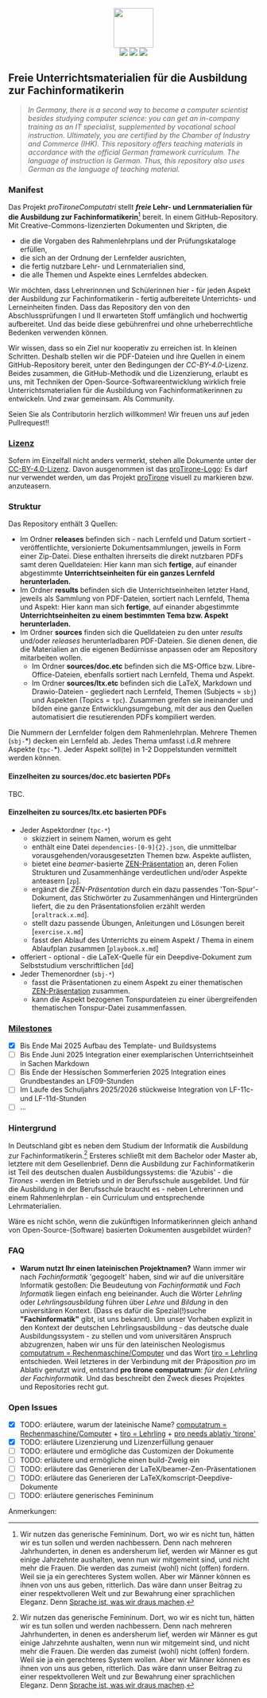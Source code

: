 
<!--
% This file is part of the Open Source project 'proTironeComputatri'
% (c) 2025 Karsten Reincke (https://github.com/kreincke/proTironeComputatri)
% It is distributed under the terms of the Creative Commons license
% CC-BY-4.0 (= https://creativecommons.org/licenses/by/4.0/)
-->


<!-- LTeX:Language=de-DE -->

<p align="center">
  <a href="https://github.com/kreincke/proTironeComputatri/"><img src="logo.png" height="80"></a><br />
  <a href="https://github.com/kreincke/proTironeComputatri/commits/" title="Last Commit"><img src="https://img.shields.io/github/last-commit/kreincke/proScientia.ltx?style=flat"></a>
  <a href="https://github.com/kreincke/proTironeComputatri/issues" title="Open Issues"><img src="https://img.shields.io/github/issues/kreincke/proScientia.ltx?style=flat"></a>  
  <a href="https://github.com/kreincke/proTironeComputatri/blob/master/LICENSING.md" title="License"><img src="https://img.shields.io/badge/License-CC_BY_4.0-blue.svg?style=flat"></a>
</p>


## Freie Unterrichtsmaterialien für die Ausbildung zur Fachinformatikerin

<!-- LTeX:Language=en-US -->

> *In Germany, there is a second way to become a computer scientist besides studying computer science: you can get an in-company training as an IT specialist, supplemented by vocational school instruction. Ultimately, you are certified by the Chamber of Industry and Commerce (IHK). This repository offers teaching materials in accordance with the official German framework curriculum. The language of instruction is German. Thus, this repository also uses German as the language of teaching material.* 

<!-- LTeX:Language=de-DE -->

### Manifest

Das Projekt *proTironeComputatri* stellt **_freie_ Lehr- und Lernmaterialien für die Ausbildung zur Fachinformatikerin**[^1] bereit. In einem GitHub-Repository. Mit Creative-Commons-lizenzierten Dokumenten und Skripten, die

* die die Vorgaben des Rahmenlehrplans und der Prüfungskataloge erfüllen,
* die sich an der Ordnung der Lernfelder ausrichten,
* die fertig nutzbare Lehr- und Lernmaterialien sind,
* die alle Themen und Aspekte eines Lernfeldes abdecken.  

Wir möchten, dass Lehrerinnnen und Schülerinnen hier - für jeden Aspekt der Ausbildung zur Fachinformatikerin - fertig aufbereitete Unterrichts- und Lerneinheiten finden. Dass das Repository den von den Abschlussprüfungen I und II erwarteten Stoff umfänglich und hochwertig aufbereitet. Und das beide diese gebührenfrei und ohne urheberrechtliche Bedenken verwenden können.

Wir wissen, dass so ein Ziel nur kooperativ zu erreichen ist. In kleinen Schritten. Deshalb stellen wir die PDF-Dateien und ihre Quellen in einem GitHub-Repository bereit, unter den Bedingungen der *CC-BY-4.0*-Lizenz. Beides zusammen, die GitHub-Methodik und die Lizenzierung, erlaubt es uns, mit Techniken der Open-Source-Softwareentwicklung wirklich freie Unterrichtsmaterialien für die Ausbildung von Fachinformatikerinnen zu entwickeln. Und zwar gemeinsam. Als Community.

Seien Sie als Contributorin herzlich willkommen! Wir freuen uns auf jeden Pullrequest!!

### [Lizenz](https://github.com/kreincke/proTironeComputatri/blob/main/LICENSING.md) 

Sofern im Einzelfall nicht anders vermerkt, stehen alle Dokumente unter der [CC-BY-4.0-Lizenz](https://creativecommons.org/licenses/by/4.0/deed.de). Davon ausgenommen ist das [proTirone-Logo](https://github.com/kreincke/proTironeComputatri/blob/main/logo.png): Es darf nur verwendet werden, um das Projekt [proTirone](https://github.com/kreincke/proTironeComputatri/) visuell zu markieren bzw. anzuteasern.

### Struktur

Das Repository enthält 3 Quellen:

* Im Ordner **releases** befinden sich - nach Lernfeld und Datum sortiert - veröffentlichte, versionierte Dokumentsammlungen, jeweils in Form einer Zip-Datei. Diese enthalten ihrerseits die direkt nutzbaren PDFs samt deren Quelldateien: Hier kann man sich **fertige**, auf einander abgestimmte **Unterrichtseinheiten für ein ganzes Lernfeld herunterladen.**
* Im Ordner **results** befinden sich die Unterrichtseinheiten letzter Hand, jeweils als Sammlung von PDF-Dateien, sortiert nach Lernfeld, Thema und Aspekt: Hier kann man sich **fertige**, auf einander abgestimmte **Unterrichtseinheiten zu einem bestimmten Tema bzw. Aspekt herunterladen.**
* Im Ordner **sources** finden sich die Quelldateien zu den unter *results* und/oder *releases* herunterladbaren PDF-Dateien. Sie dienen denen, die die Materialien an die eigenen Bedürnisse anpassen oder am Repository mitarbeiten wollen.
  * Im Ordner **sources/doc.etc** befinden sich die MS-Office bzw. Libre-Office-Dateien, ebenfalls sortiert nach Lernfeld, Thema und Aspekt.
  * Im Ordner **sources/ltx.etc** befinden sich die LaTeX, Markdown und Drawio-Dateien - gegliedert nach Lernfeld, Themen (Subjects = `sbj`) und Aspekten (Topics = `tpc`). Zusammen greifen sie ineinander und bilden eine ganze Entwicklungsumgebung, mit der aus den Quellen automatisiert die resutierenden PDFs kompiliert werden.

Die Nummern der Lernfelder folgen dem Rahmenlehrplan. Mehrere Themen (`sbj-`\*) decken ein Lernfeld ab. Jedes Thema umfasst i.d.R mehrere Aspekte (`tpc-`\*). Jeder Aspekt soll(te) in 1-2 Doppelstunden vermittelt werden können.

#### Einzelheiten zu **sources/doc.etc** basierten PDFs

TBC.

#### Einzelheiten zu **sources/ltx.etc** basierten PDFs

* Jeder Aspektordner (`tpc-*`)
  * skizziert in seinem Namen, worum es geht
  * enthält eine Datei `dependencies-[0-9]{2}.json`, die unmittelbar vorausgehenden/vorausgesetzten Themen bzw. Aspekte auflisten,
  * bietet eine *beamer*-basierte [ZEN-Präsentation](https://www.amazon.de/Zen-oder-die-Kunst-Präsentation/dp/3864907594) an, deren Folien Strukturen und Zusammenhänge verdeutlichen und/oder Aspekte anteasern [`zp`]. 
  * ergänzt die *ZEN-Präsentation* durch ein dazu passendes 'Ton-Spur'-Dokument, das Stichwörter zu Zusammenhängen und Hintergründen liefert, die zu den Präsentationsfolien erzählt werden  [`oraltrack.x.md`].
  * stellt dazu passende Übungen, Anleitungen und Lösungen bereit [`exercise.x.md`]
  * fasst den Ablauf des Unterrichts zu einem Aspekt / Thema in einem Ablaufplan zusammen [`playbook.x.md`]
 * offeriert - optional - die LaTeX-Quelle für ein Deepdive-Dokument zum Selbststudium verschriftlichen [`dd`]
* Jeder Themenordner (`sbj-*`) 
  * fasst die Präsentationen zu einem Aspekt zu einer thematischen [ZEN-Präsentation](https://www.amazon.de/Zen-oder-die-Kunst-Präsentation/dp/3864907594) zusammen.
  * kann die Aspekt bezogenen Tonspurdateien zu einer übergreifenden thematischen Tonspur-Datei zusammenfassen.

### [Milestones](https://github.com/kreincke/proTironeComputatri/blob/main/BACKLOG.md)

* [X] Bis Ende Mai 2025 Aufbau des Template- und Buildsystems
* [ ] Bis Ende Juni 2025 Integration einer exemplarischen Unterrichtseinheit in Sachen Markdown
* [ ] Bis Ende der Hessischen Sommerferien 2025 Integration eines Grundbestandes an LF09-Stunden
* [ ] Im Laufe des Schuljahrs 2025/2026 stückweise Integration von LF-11c- und LF-11d-Stunden
* [ ] ...

### Hintergrund

In Deutschland gibt es neben dem Studium der Informatik die Ausbildung zur Fachinformatikerin.[^1] Ersteres schließt mit dem Bachelor oder Master ab, letztere mit dem Gesellenbrief. Denn die Ausbildung zur Fachinformatikerin ist Teil des deutschen dualen Ausbildungssystems: die 'Azubis' - die *Tirones* - werden im Betrieb und in der Berufsschule ausgebildet. Und für die Ausbildung in der Berufsschule braucht es - neben Lehrerinnen und einem Rahmenlehrplan - ein Curriculum und entsprechende Lehrmaterialien.

Wäre es nicht schön, wenn die zukünftigen Informatikerinnen gleich anhand von Open-Source-(Software) basierten Dokumenten ausgebildet würden?

### FAQ
* **Warum nutzt Ihr einen lateinischen Projektnamen?** Wann immer wir nach *Fachinformatik* 'gegoogelt' haben, sind wir auf die universitäre Informatik gestoßen: Die Beudeutung von *Fachinformatik* und *Fach Informatik* liegen einfach eng beieinander. Auch die Wörter *Lehrling* oder *Lehrlingsausbildung* führen über *Lehre* und *Bildung* in den universitären Kontext. (Dass es dafür die Spezial(!)suche __"__Fachinformatik__"__ gibt, ist uns bekannt). Um unser Vorhaben explizit in den Kontext der deutschen Lehrlingsausbildung - das deutsche duale Ausbildungssystem - zu stellen und vom universitären Anspruch abzugrenzen, haben wir uns für den lateinischen Neologismus [computatrum = Rechenmaschine/Computer](https://www.latin-is-simple.com/de/vocabulary/noun/6131/) und das Wort [tiro = Lehrling](https://de.pons.com/übersetzung-2/latein-deutsch/tiro) entschieden. Weil letzteres in der Verbindung mit der Präposition *pro* im Ablativ genutzt wird, entstand **pro tirone computatrum**: *für den Lehrling der Fachinformatik*. Und das beschreibt den Zweck dieses Projektes und Repositories recht gut.

### Open Issues

* [X] TODO: erläutere, warum der lateinische Name? [computatrum = Rechenmaschine/Computer](https://www.latin-is-simple.com/de/vocabulary/noun/6131/) + [tiro = Lehrling](https://de.pons.com/übersetzung-2/latein-deutsch/tiro) + [pro needs ablativ 'tirone'](https://de.wikibooks.org/wiki/Latein/_Grammatik/_Satzlehre/_Präpositionen/_Präpositionen_mit_Ablativ)
* [X] TODO: erläutere Lizenzierung und Lizenzerfüllung genauer
* [ ] TODO: erläutere und ermögliche das Customizen der Dokumente
* [ ] TODO: erläutere und ermögliche einen build-Zweig ein
* [ ] TODO: erläutere das Generieren der LaTeX/beamer-Zen-Präsentationen
* [ ] TODO: erläutere das Generieren der LaTeX/komscript-Deepdive-Dokumente
* [ ] TODO: erläutere generisches Femininum

Anmerkungen:

[^1]: Wir nutzen das generische Femininum. Dort, wo wir es nicht tun, hätten wir es tun sollen und werden nachbessern. Denn nach mehreren Jahrhunderten, in denen es andersherum lief, werden wir Männer es gut einige Jahrzehnte aushalten, wenn nun wir mitgemeint sind, und nicht mehr die Frauen. Die werden das zumeist (wohl) nicht (offen) fordern. Weil sie ja ein gerechteres System wollen. Aber wir Männer können es ihnen von uns aus geben, ritterlich. Das wäre dann unser Beitrag zu einer respektvolleren Welt und zur Bewahrung einer sprachlichen Eleganz. Denn [Sprache ist, was wir draus machen](https://www.amazon.de/Sprache-ist-was-draus-machst/dp/342644612X/).
